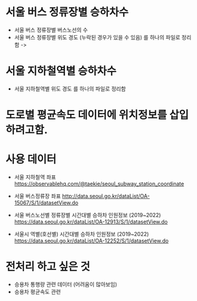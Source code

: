 # 서울 버스 정류장별 승하차수 
- 서울 버스 정류장별 버스노선의 수
- 서울 버스 정류장별 위도 경도 (누락된 경우가 있을 수 있음)
를 하나의 파일로 정리함
-> 

# 서울 지하철역별 승하차수
- 서울 지하철역별 위도 경도
를 하나의 파일로 정리함


# 도로별 평균속도 데이터에 위치정보를 삽입하려고함.

# 사용 데이터
- 서울 지하철역 좌표
https://observablehq.com/@taekie/seoul_subway_station_coordinate
- 서울 버스정류장 좌표
http://data.seoul.go.kr/dataList/OA-15067/S/1/datasetView.do

- 서울 버스노선별 정류장별 시간대별 승하차 인원정보 (2019~2022)
https://data.seoul.go.kr/dataList/OA-12913/S/1/datasetView.do

- 서울시 역별(호선별) 시간대별 승하차 인원정보 (2019~2022)
https://data.seoul.go.kr/dataList/OA-12252/S/1/datasetView.do






# 전처리 하고 싶은 것
- 승용차 통행량 관련 데이터 (어려움이 많아보임)
- 승용차 평균속도 관련
